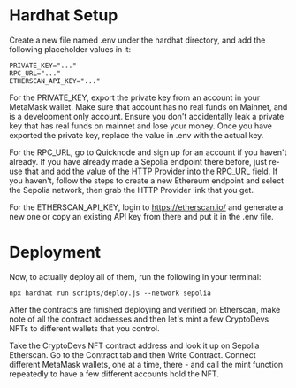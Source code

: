 # Hardhat Setup
Create a new file named .env under the hardhat directory, and add the following placeholder values in it:
```
PRIVATE_KEY="..."
RPC_URL="..."
ETHERSCAN_API_KEY="..."
```
For the PRIVATE_KEY, export the private key from an account in your MetaMask wallet. Make sure that account has no real funds on Mainnet, and is a development only account. Ensure you don't accidentally leak a private key that has real funds on mainnet and lose your money. Once you have exported the private key, replace the value in .env with the actual key.

For the RPC_URL, go to Quicknode and sign up for an account if you haven't already. If you have already made a Sepolia endpoint there before, just re-use that and add the value of the HTTP Provider into the RPC_URL field. If you haven't, follow the steps to create a new Ethereum endpoint and select the Sepolia network, then grab the HTTP Provider link that you get.

For the ETHERSCAN_API_KEY, login to https://etherscan.io/ and generate a new one or copy an existing API key from there and put it in the .env file.

# Deployment 
Now, to actually deploy all of them, run the following in your terminal:
```
npx hardhat run scripts/deploy.js --network sepolia
```
After the contracts are finished deploying and verified on Etherscan, make note of all the contract addresses and then let's mint a few CryptoDevs NFTs to different wallets that you control.

Take the CryptoDevs NFT contract address and look it up on Sepolia Etherscan. Go to the Contract tab and then Write Contract. Connect different MetaMask wallets, one at a time, there - and call the mint function repeatedly to have a few different accounts hold the NFT.


